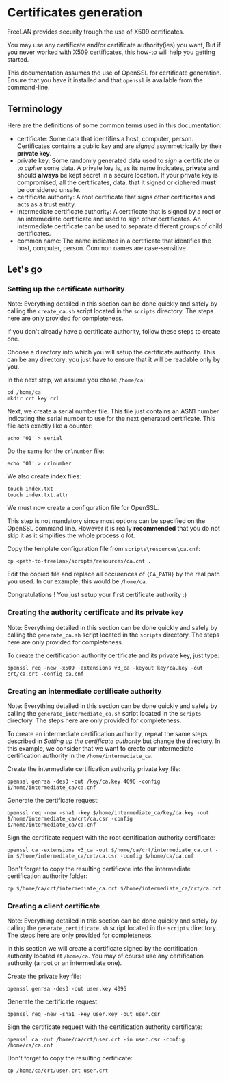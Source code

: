 Certificates generation
=======================

FreeLAN provides security trough the use of X509 certificates.

You may use any certificate and/or certificate authority(ies) you want, But if you never worked with X509 certificates, this how-to will help you getting started.

This documentation assumes the use of OpenSSL for certificate generation. Ensure that you have it installed and that `openssl` is available from the command-line.

Terminology
-----------

Here are the definitions of some common terms used in this documentation:

* certificate: Some data that identifies a host, computer, person. Certificates contains a public key and are *signed* asymmetrically by their **private key**.
* private key: Some randomly generated data used to *sign* a certificate or to *cipher* some data. A private key is, as its name indicates, **private** and should **always** be kept secret in a secure location. If your private key is compromised, all the certificates, data, that it signed or ciphered **must** be considered unsafe.
* certificate authority: A root certificate that signs other certificates and acts as a trust entity.
* intermediate certificate authority: A certificate that is signed by a root or an intermediate certificate and used to sign other certificates. An intermediate certificate can be used to separate different groups of child certificates.
* common name: The name indicated in a certificate that identifies the host, computer, person. Common names are case-sensitive.

Let's go
--------

### Setting up the certificate authority

Note: Everything detailed in this section can be done quickly and safely by calling the `create_ca.sh` script located in the `scripts` directory. The steps here are only provided for completeness.

If you don't already have a certificate authority, follow these steps to create one.

Choose a directory into which you will setup the certificate authority. This can be any directory: you just have to ensure that it will be readable only by you.

In the next step, we assume you chose `/home/ca`:

    cd /home/ca
    mkdir crt key crl

Next, we create a serial number file. This file just contains an ASN1 number indicating the serial number to use for the next generated certificate. This file acts exactly like a counter:

    echo '01' > serial

Do the same for the `crlnumber` file:

    echo '01' > crlnumber

We also create index files:

    touch index.txt
    touch index.txt.attr

We must now create a configuration file for OpenSSL.

This step is not mandatory since most options can be specified on the OpenSSL command line. However it is really **recommended** that you do not skip it as it simplifies the whole process *a lot*.

Copy the template configuration file from `scripts\resources\ca.cnf`:

    cp <path-to-freelan>/scripts/resources/ca.cnf .

Edit the copied file and replace all occurences of `{CA_PATH}` by the real path you used. In our example, this would be `/home/ca`.

Congratulations ! You just setup your first certificate authority :)

### Creating the authority certificate and its private key

Note: Everything detailed in this section can be done quickly and safely by calling the `generate_ca.sh` script located in the `scripts` directory. The steps here are only provided for completeness.

To create the certification authority certificate and its private key, just type:

    openssl req -new -x509 -extensions v3_ca -keyout key/ca.key -out crt/ca.crt -config ca.cnf

### Creating an intermediate certificate authority

Note: Everything detailed in this section can be done quickly and safely by calling the `generate_intermediate_ca.sh` script located in the `scripts` directory. The steps here are only provided for completeness.

To create an intermediate certification authority, repeat the same steps described in *Setting up the certificate authority* but change the directory. In this example, we consider that we want to create our intermediate certification authority in the `/home/intermediate_ca`.

Create the intermediate certification authority private key file:

    openssl genrsa -des3 -out /key/ca.key 4096 -config $/home/intermediate_ca/ca.cnf

Generate the certificate request:

    openssl req -new -sha1 -key $/home/intermediate_ca/key/ca.key -out $/home/intermediate_ca/crt/ca.csr -config $/home/intermediate_ca/ca.cnf

Sign the certificate request with the root certification authority certificate:

    openssl ca -extensions v3_ca -out $/home/ca/crt/intermediate_ca.crt -in $/home/intermediate_ca/crt/ca.csr -config $/home/ca/ca.cnf

Don't forget to copy the resulting certificate into the intermediate certification authority folder:

    cp $/home/ca/crt/intermediate_ca.crt $/home/intermediate_ca/crt/ca.crt

### Creating a client certificate

Note: Everything detailed in this section can be done quickly and safely by calling the `generate_certificate.sh` script located in the `scripts` directory. The steps here are only provided for completeness.

In this section we will create a certificate signed by the certification authority located at `/home/ca`. You may of course use any certification authority (a root or an intermediate one).

Create the private key file:

    openssl genrsa -des3 -out user.key 4096

Generate the certificate request:

    openssl req -new -sha1 -key user.key -out user.csr

Sign the certificate request with the certification authority certificate:

    openssl ca -out /home/ca/crt/user.crt -in user.csr -config /home/ca/ca.cnf

Don't forget to copy the resulting certificate:

    cp /home/ca/crt/user.crt user.crt
